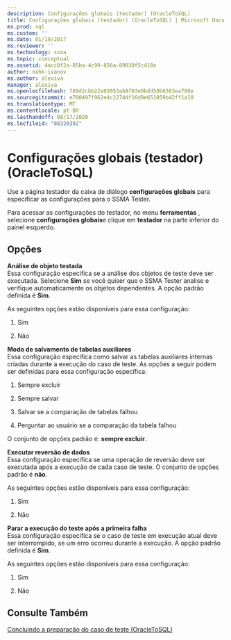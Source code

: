 ```yaml
---
description: Configurações globais (testador) (OracleToSQL)
title: Configurações globais (testador) (OracleToSQL) | Microsoft Docs
ms.prod: sql
ms.custom: ''
ms.date: 01/19/2017
ms.reviewer: ''
ms.technology: ssma
ms.topic: conceptual
ms.assetid: 4acc0f2a-85ba-4c99-856a-89030f5c418e
author: nahk-ivanov
ms.author: alexiva
manager: alexiva
ms.openlocfilehash: 789d2cbb22e03053ab8f03e0bdd50b6383ea788e
ms.sourcegitcommit: e700497f962e4c2274df16d9e651059b42ff1a10
ms.translationtype: MT
ms.contentlocale: pt-BR
ms.lasthandoff: 08/17/2020
ms.locfileid: "88320392"
---
```

# <a name="global-settings-tester-oracletosql"></a>Configurações globais (testador) (OracleToSQL)
Use a página testador da caixa de diálogo **configurações globais** para especificar as configurações para o SSMA Tester.  
  
Para acessar as configurações do testador, no menu **ferramentas** , selecione **configurações globais**e clique em **testador** na parte inferior do painel esquerdo.  
  
## <a name="options"></a>Opções  
**Análise de objeto testada**  
Essa configuração especifica se a análise dos objetos de teste deve ser executada. Selecione **Sim** se você quiser que o SSMA Tester analise e verifique automaticamente os objetos dependentes. A opção padrão definida é **Sim**.  
  
As seguintes opções estão disponíveis para essa configuração:  
  
1.  Sim  
  
2.  Não  
  
**Modo de salvamento de tabelas auxiliares**  
Essa configuração especifica como salvar as tabelas auxiliares internas criadas durante a execução do caso de teste. As opções a seguir podem ser definidas para essa configuração específica:  
  
1.  Sempre excluir  
  
2.  Sempre salvar  
  
3.  Salvar se a comparação de tabelas falhou  
  
4.  Perguntar ao usuário se a comparação da tabela falhou  
  
O conjunto de opções padrão é: **sempre excluir**.  
  
**Executar reversão de dados**  
Essa configuração especifica se uma operação de reversão deve ser executada após a execução de cada caso de teste. O conjunto de opções padrão é **não**.  
  
As seguintes opções estão disponíveis para essa configuração:  
  
1.  Sim  
  
2.  Não  
  
**Parar a execução do teste após a primeira falha**  
Essa configuração especifica se o caso de teste em execução atual deve ser interrompido, se um erro ocorreu durante a execução. A opção padrão definida é **Sim**.  
  
As seguintes opções estão disponíveis para essa configuração:  
  
1.  Sim  
  
2.  Não  
  
## <a name="see-also"></a>Consulte Também  
[Concluindo a preparação do caso de teste &#40;OracleToSQL&#41;](../../ssma/oracle/finishing-test-case-preparation-oracletosql.md)  
  
